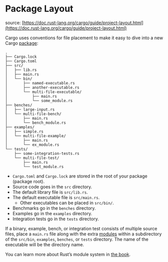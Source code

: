 # Package Layout

source: [https://doc.rust-lang.org/cargo/guide/project-layout.html](https://doc.rust-lang.org/cargo/guide/project-layout.html)

Cargo uses conventions for file placement to make it easy to dive into a new Cargo [package](https://doc.rust-lang.org/cargo/appendix/glossary.html#package):

```
.
├── Cargo.lock
├── Cargo.toml
├── src/
│   ├── lib.rs
│   ├── main.rs
│   └── bin/
│       ├── named-executable.rs
│       ├── another-executable.rs
│       └── multi-file-executable/
│           ├── main.rs
│           └── some_module.rs
├── benches/
│   ├── large-input.rs
│   └── multi-file-bench/
│       ├── main.rs
│       └── bench_module.rs
├── examples/
│   ├── simple.rs
│   └── multi-file-example/
│       ├── main.rs
│       └── ex_module.rs
└── tests/
    ├── some-integration-tests.rs
    └── multi-file-test/
        ├── main.rs
        └── test_module.rs
```

* `Cargo.toml` and `Cargo.lock` are stored in the root of your package (package root).
* Source code goes in the `src` directory.
* The default library file is `src/lib.rs`.
* The default executable file is `src/main.rs`.
    * Other executables can be placed in `src/bin/`.
* Benchmarks go in the `benches` directory.
* Examples go in the `examples` directory.
* Integration tests go in the `tests` directory.

If a binary, example, bench, or integration test consists of multiple source files, place a `main.rs` file along with the extra [modules](https://doc.rust-lang.org/cargo/appendix/glossary.html#module) within a subdirectory of the `src/bin`, `examples`, `benches`, or `tests` directory. The name of the executable will be the directory name.

You can learn more about Rust’s module system in [the book](https://doc.rust-lang.org/book/ch07-00-managing-growing-projects-with-packages-crates-and-modules.html).

